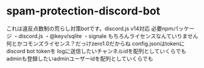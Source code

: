 # spam-protection-discord-bot
これは違反点数制の荒らし対策botです。discord.js v14対応
必要npmパッケージ
・discord.js
・@keyv/sqlite
・signale
もちろんライセンスなんていりません
何とかコモンズライセンス？だっけzero1.0だからね
config.jsonはtokenにdiscord bot tokenを
logに送信したいチャンネルidを配列としていくらでも
adminも登録したいadminユーザーidを配列としていくらでも
